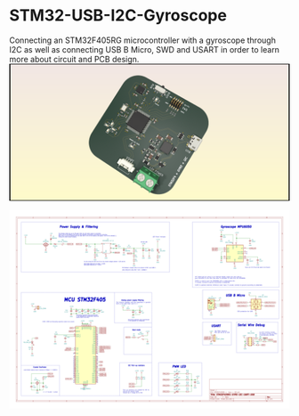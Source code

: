 # STM32-USB-I2C-Gyroscope
Connecting an STM32F405RG microcontroller with a gyroscope through I2C as well as connecting USB B Micro, SWD and USART in order to learn more about circuit and PCB design.
![3D View](https://github.com/ollieelliot/STM32-USB-I2C-Gyroscope/blob/main/STM32F405RG%20%2B%20%20Gyro%20%2B%20I2C%20REV%203.png)

![KiCad Schematic](https://github.com/ollieelliot/STM32-USB-I2C-Gyroscope/blob/main/Revision%202021-09-21.png)
